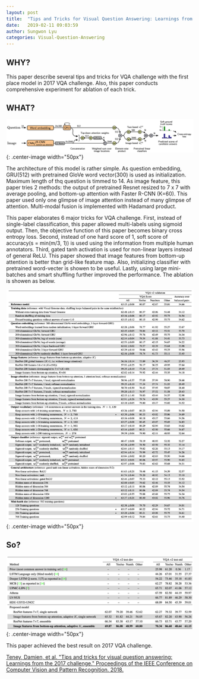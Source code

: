 ```yaml
---
layout: post
title:  "Tips and Tricks for Visual Question Answering: Learnings from the 2017 Challenge"
date:   2019-02-11 09:03:59
author: Sungwon Lyu
categories: Visual-Question-Answering
---
```


## WHY? 
This paper describe several tips and tricks for VQA challenge with the first place model in 2017 VQA challenge. Also, this paper conducts comprehensive experiment for ablation of each trick. 

## WHAT?

![image](/assets/images/tt1.png){: .center-image width="50px"}

The architecture of this model is rather simple. As question embedding, GRU(512) with pretrained GloVe word vector(300) is used as initialization. Maximum length of thq question is timmed to 14. As image feature, this paper tries 2 methods: the output of pretrained Resnet resized to 7 x 7 with average pooling, and bottom-up attention with Faster R-CNN (K=60). This paper used only one glimpse of image attention instead of many glimpse of attention. Multi-modal fusion is implemented with Hadamard product. 

This paper elaborates 6 major tricks for VQA challenge. First, instead of single-label classification, this paper allowed multi-labels using sigmoid output. Then, the objective function of this paper becomes binary cross entropy loss. Second, instead of one hard score of 1, soft score of accuracy(s = min(m/3, 1)) is used using the information from multiple human annotators. Third, gated tanh activation is used for non-linear layers instead of general ReLU. This paper showed that image features from bottom-up attention is better than grid-like feature map. Also, initializing classifier with pretrained word-vecter is showen to be useful. Lastly, using large mini-batches and smart shuffling further improved the performance. The ablation is showen as below.  

![image](/assets/images/tt2.png){: .center-image width="50px"}

## So?

![image](/assets/images/tt3.png){: .center-image width="50px"}

This paper achieved the best result on 2017 VQA challenge.

[Teney, Damien, et al. "Tips and tricks for visual question answering: Learnings from the 2017 challenge." Proceedings of the IEEE Conference on Computer Vision and Pattern Recognition. 2018.](http://openaccess.thecvf.com/content_cvpr_2018/html/Teney_Tips_and_Tricks_CVPR_2018_paper.html)

